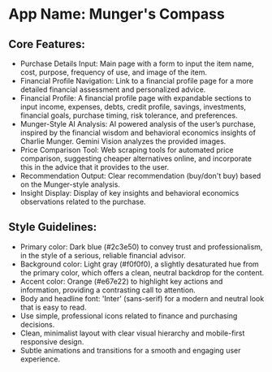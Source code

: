 # **App Name**: Munger's Compass

## Core Features:

- Purchase Details Input: Main page with a form to input the item name, cost, purpose, frequency of use, and image of the item.
- Financial Profile Navigation: Link to a financial profile page for a more detailed financial assessment and personalized advice.
- Financial Profile: A financial profile page with expandable sections to input income, expenses, debts, credit profile, savings, investments, financial goals, purchase timing, risk tolerance, and preferences.
- Munger-Style AI Analysis: AI powered analysis of the user’s purchase, inspired by the financial wisdom and behavioral economics insights of Charlie Munger. Gemini Vision analyzes the provided images.
- Price Comparison Tool: Web scraping tools for automated price comparison, suggesting cheaper alternatives online, and incorporate this in the advice that it provides to the user.
- Recommendation Output: Clear recommendation (buy/don't buy) based on the Munger-style analysis.
- Insight Display: Display of key insights and behavioral economics observations related to the purchase.

## Style Guidelines:

- Primary color: Dark blue (#2c3e50) to convey trust and professionalism, in the style of a serious, reliable financial advisor.
- Background color: Light gray (#f0f0f0), a slightly desaturated hue from the primary color, which offers a clean, neutral backdrop for the content.
- Accent color: Orange (#e67e22) to highlight key actions and information, providing a contrasting call to attention.
- Body and headline font: 'Inter' (sans-serif) for a modern and neutral look that is easy to read.
- Use simple, professional icons related to finance and purchasing decisions.
- Clean, minimalist layout with clear visual hierarchy and mobile-first responsive design.
- Subtle animations and transitions for a smooth and engaging user experience.